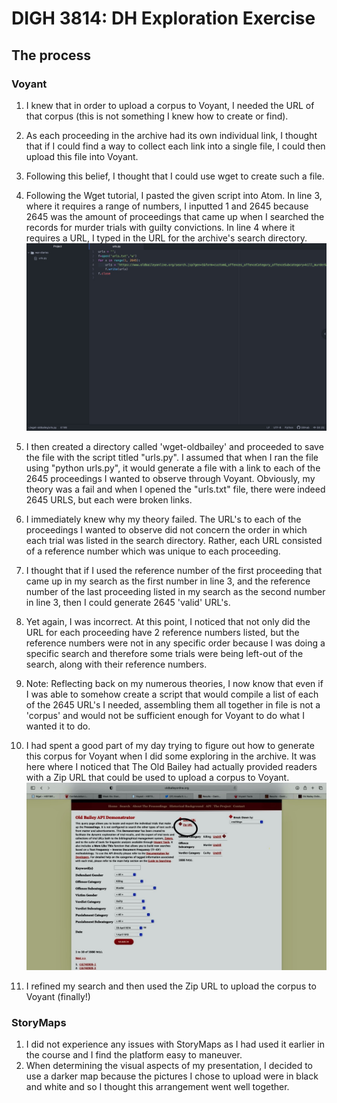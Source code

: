 # DIGH 3814: DH Exploration  Exercise
## The process
### Voyant
1. I knew that in order to upload a corpus to Voyant, I needed the URL of that corpus (this is not something I knew how to create or find).
2. As each proceeding in the archive had its own individual link, I thought that if I could find a way to collect each link into a single file, I could then upload this file into Voyant.
3. Following this belief, I thought that I could use wget to create such a file.
4. Following the Wget tutorial, I pasted the given script into Atom. In line 3, where it requires a range of numbers, I inputted 1 and 2645 because 2645 was the amount of proceedings that came up when I searched the records for murder trials with guilty convictions. In line 4 where it requires a URL, I typed in the URL for the archive's search directory.
![script screenshot](script_screenshot.jpeg)

5. I then created a directory called 'wget-oldbailey' and proceeded to save the file with the script titled "urls.py". I assumed that when I ran the file using "python urls.py", it would generate a file with a link to each of the 2645 proceedings I wanted to observe through Voyant. Obviously, my theory was a fail and when I opened the "urls.txt" file, there were indeed 2645 URLS, but each were broken links.
6. I immediately knew why my theory failed. The URL's to each of the proceedings I wanted to observe did not concern the order in which each trial was listed in the search directory. Rather, each URL consisted of a reference number which was unique to each proceeding.
7. I thought that if I used the reference number of the first proceeding that came up in my search as the first number in line 3, and the reference number of the last proceeding listed in my search as the second number in line 3, then I could generate 2645 'valid' URL's.
8. Yet again, I was incorrect. At this point, I noticed that not only did the URL for each proceeding have 2 reference numbers listed, but the reference numbers were not in any specific order because I was doing a specific search and therefore some trials were being left-out of the search, along with their reference numbers.
9. Note: Reflecting back on my numerous theories, I now know that even if I was able to somehow create a script that would compile a list of each of the 2645 URL's I needed, assembling them all together in file is not a 'corpus' and would not be sufficient enough for Voyant to do what I wanted it to do.
10. I had spent a good part of my day trying to figure out how to generate this corpus for Voyant when I did some exploring in the archive. It was here where I noticed that The Old Bailey had actually provided readers with a Zip URL that could be used to upload a corpus to Voyant.
![old bailey screenshot](old_bailey_screenshot.jpeg)

11. I refined my search and then used the Zip URL to upload the corpus to Voyant (finally!)

### StoryMaps
1. I did not experience any issues with StoryMaps as I had used it earlier in the course and I find the platform easy to maneuver.
2. When determining the visual aspects of my presentation, I decided to use a darker map because the pictures I chose to upload were in black and white and so I thought this arrangement went well together.
